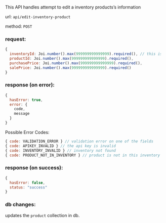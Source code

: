 This API handles attempt to edit a inventory products’s information

url: `api/edit-inventory-product`

method: `POST`

### request: 
```js
{
  inventoryId: Joi.number().max(999999999999999).required(), // this is in req only to varify correct organization
  productId: Joi.number().max(999999999999999).required(),
  purchasePrice: Joi.number().max(999999999999999).required(),
  salePrice: Joi.number().max(999999999999999).required()
}
```

### response (on error):
```js
{
  hasError: true,
  error: {
    code,
    message
  }
}
```

Possible Error Codes:
```js
{ code: VALIDATION_ERROR } // validation error on one of the fields
{ code: APIKEY_INVALID } // the api key is invalid
{ code: INVENTORY_INVALID } // inventory not found
{ code: PRODUCT_NOT_IN_INVENTORY } // product is not in this inventory
```

### response (on success):
```js
{
  hasError: false,
  status: "success"
}
```

### db changes:
updates the `product` collection in db.